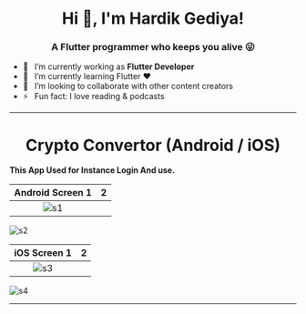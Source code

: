 <h1 align="center"> Hi 👋, I'm Hardik Gediya!</a></h1>
<h3 align="center">A Flutter programmer who keeps you alive 😜</h3>


- 🔭 &ensp;I’m currently working as **Flutter Developer**
- 🌱 &ensp;I’m currently learning Flutter ❤️
- 👯 &ensp;I’m looking to collaborate with other content creators
- ⚡ &ensp;Fun fact: I love reading & podcasts

----------------------------------------------------------------------


<h1 align="center">Crypto Convertor (Android / iOS)</a></h1>

**This App Used for Instance Login And use.**

Android Screen 1         |    2
:-------------------------:| :-------------------------:
![s1](https://user-images.githubusercontent.com/77672442/172058104-70b80c90-77eb-466c-8b26-83ce9f181490.jpg) | 
![s2](https://user-images.githubusercontent.com/77672442/172058093-878664e0-e8c6-4852-983f-a6a73f105497.jpg)


iOS Screen 1         | 2
:-------------------------:| :-------------------------:
![s3](https://user-images.githubusercontent.com/77672442/172058109-d944a1ed-6909-40f9-8918-1c89a2cd6692.jpg) |
![s4](https://user-images.githubusercontent.com/77672442/172058110-873be22d-4e59-4471-a917-d2bca8c36bce.jpg)












----------------------------------------------------------------------



